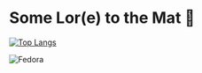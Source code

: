 # Some Lor(e) to the Mat 📖

<!--- [![Anurag's GitHub stats](https://github-readme-stats.vercel.app/api?username=matlorr&show_icons=true&theme=calm)](https://github.com/anuraghazra/github-readme-stats) -->

[![Top Langs](https://github-readme-stats.vercel.app/api/top-langs/?username=matlorr&layout=donut&show_icons=true&theme=calm)](https://github.com/anuraghazra/github-readme-stats)

![Fedora](https://img.shields.io/badge/Fedora-51A2DA?style=flat&logo=fedora&logoColor=white)

